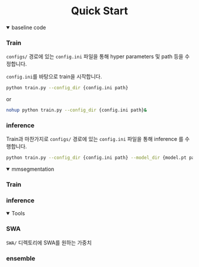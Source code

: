 # <div align='center'>Quick Start<div>
<details open>
<summary> baseline code </summary>

### Train

`configs/` 경로에 있는 `config.ini` 파일을 통해 hyper parameters 및 path 등을 수정합니다. 

`config.ini`를 바탕으로 train을 시작합니다.

```bash
python train.py --config_dir {config.ini path} 
```

or 

```bash
nohup python train.py --config_dir {config.ini path}&
```

### inference

Train과 마찬가지로 `configs/` 경로에 있는 `config.ini` 파일을 통해 inference 를 수행합니다. 

```bash
python train.py --config_dir {config.ini path} --model_dir {model.pt path}
```
</details>

<details open>
<summary> mmsegmentation </summary>



### Train

### inference

</details>


<details open>
<summary> Tools </summary>

### SWA

`SWA/` 디렉토리에 SWA를 원하는 가중치 

### ensemble

</details>